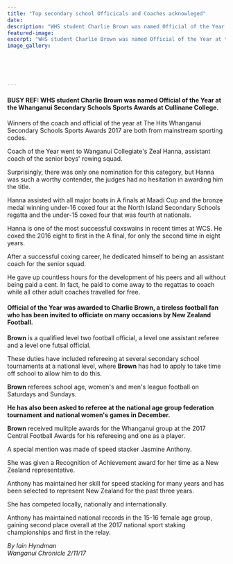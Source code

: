 ```yaml
---
title: "Top secondary school Officicals and Coaches acknowleged"
date: 
description: "WHS student Charlie Brown was named Official of the Year at the Whanganui Secondary Schools Sports Awards..."
featured-image: 
excerpt: "WHS student Charlie Brown was named Official of the Year at the Whanganui Secondary Schools Sports Awards at Cullinane College."
image_gallery:
    
    
    
    
    
---
```


<h4>BUSY REF: WHS student Charlie Brown was named&nbsp;Official of the Year at the Whanganui Secondary Schools Sports Awards at Cullinane College.</h4>
<p class="element element-paragraph">Winners of the coach and official of the year at The Hits Whanganui Secondary Schools Sports Awards 2017 are both from mainstream sporting codes.</p>
<p class="element element-paragraph">Coach of the Year went to Wanganui Collegiate's Zeal Hanna, assistant coach of the senior boys' rowing squad.</p>
<p class="element element-paragraph">Surprisingly, there was only one nomination for this category, but Hanna was such a worthy contender, the judges had no hesitation in awarding him the title.</p>
<p class="element element-paragraph">Hanna assisted with all major boats in A finals at Maadi Cup and the bronze medal winning under-16 coxed four at the North Island Secondary Schools regatta and the under-15 coxed four that was fourth at nationals.</p>
<p class="element element-paragraph">Hanna is one of the most successful coxswains in recent times at WCS. He coxed the 2016 eight to first in the A final, for only the second time in eight years.</p>
<p class="element element-paragraph">After a successful coxing career, he dedicated himself to being an assistant coach for the senior squad.</p>
<p class="element element-paragraph">He gave up countless hours for the development of his peers and all without being paid a cent. In fact, he paid to come away to the regattas to coach while all other adult coaches travelled for free.</p>
<h4 class="element element-paragraph">Official of the Year was awarded to Charlie Brown, a tireless football fan who has been invited to officiate on many occasions by New Zealand Football.</h4>
<p class="element element-paragraph"><strong>Brown</strong> is a qualified level two football official, a level one assistant referee and a level one futsal official.</p>
<p class="element element-paragraph">These duties have included refereeing at several secondary school tournaments at a national level, where <strong>Brown</strong> has had to apply to take time off school to allow him to do this.</p>
<p class="element element-paragraph"><strong>Brown</strong> referees school age, women's and men's league football on Saturdays and Sundays.</p>
<p class="element element-paragraph"><strong>He has also been asked to referee at the national age group federation tournament and national women's games in December.</strong></p>
<p class="element element-paragraph"><strong>Brown</strong> received mulitple awards for the Whanganui group at the 2017 Central Football Awards for his refereeing and one as a player.</p>
<p class="element element-paragraph">A special mention was made of speed stacker Jasmine Anthony.</p>
<p class="element element-paragraph">She was given a Recognition of Achievement award for her time as a New Zealand representative.</p>
<p class="element element-paragraph">Anthony has maintained her skill for speed stacking for many years and has been selected to represent New Zealand for the past three years.</p>
<p class="element element-paragraph">She has competed locally, nationally and internationally.</p>
<p class="element element-paragraph">Anthony has maintained national records in the 15-16 female age group, gaining second place overall at the 2017 national sport staking championships and first in the relay.</p>
<p><em>By&nbsp;Iain Hyndman<br />Wanganui Chronicle 2/11/17</em></p>


